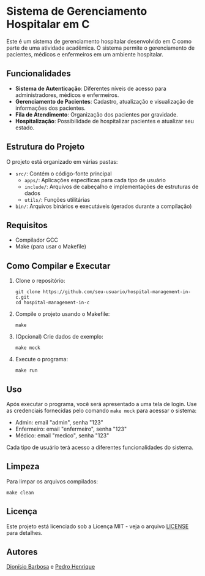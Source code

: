 # Sistema de Gerenciamento Hospitalar em C

Este é um sistema de gerenciamento hospitalar desenvolvido em C como parte de uma atividade acadêmica. O sistema permite o gerenciamento de pacientes, médicos e enfermeiros em um ambiente hospitalar.

## Funcionalidades

- **Sistema de Autenticação**: Diferentes níveis de acesso para administradores, médicos e enfermeiros.
- **Gerenciamento de Pacientes**: Cadastro, atualização e visualização de informações dos pacientes.
- **Fila de Atendimento**: Organização dos pacientes por gravidade.
- **Hospitalização**: Possibilidade de hospitalizar pacientes e atualizar seu estado.

## Estrutura do Projeto

O projeto está organizado em várias pastas:

- `src/`: Contém o código-fonte principal
  - `apps/`: Aplicações específicas para cada tipo de usuário
  - `include/`: Arquivos de cabeçalho e implementações de estruturas de dados
  - `utils/`: Funções utilitárias
- `bin/`: Arquivos binários e executáveis (gerados durante a compilação)

## Requisitos

- Compilador GCC
- Make (para usar o Makefile)

## Como Compilar e Executar

1. Clone o repositório:

   ```
   git clone https://github.com/seu-usuario/hospital-management-in-c.git
   cd hospital-management-in-c
   ```

2. Compile o projeto usando o Makefile:

   ```
   make
   ```

3. (Opcional) Crie dados de exemplo:

   ```
   make mock
   ```

4. Execute o programa:
   ```
   make run
   ```

## Uso

Após executar o programa, você será apresentado a uma tela de login. Use as credenciais fornecidas pelo comando `make mock` para acessar o sistema:

- Admin: email "admin", senha "123"
- Enfermeiro: email "enfermeiro", senha "123"
- Médico: email "medico", senha "123"

Cada tipo de usuário terá acesso a diferentes funcionalidades do sistema.

## Limpeza

Para limpar os arquivos compilados:

```
make clean
```

## Licença

Este projeto está licenciado sob a Licença MIT - veja o arquivo [LICENSE](LICENSE) para detalhes.

## Autores

[Dionísio Barbosa](https://github.com/diozenio/) e [Pedro Henrique](https://github.com/pedrohenriquee8)
